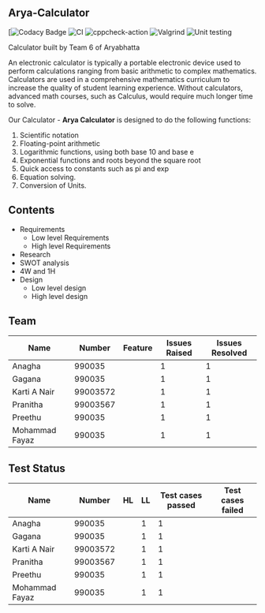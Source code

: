 ## Arya-Calculator

[![Codacy Badge](https://api.codacy.com/project/badge/Grade/dd2f1fc1967541fca007282b55228bdb)
![CI](https://github.com/99003572/Arya-Calculator/workflows/CI/badge.svg)
![cppcheck-action](https://github.com/99003572/Arya-Calculator/workflows/cppcheck-action/badge.svg)
![Valgrind](https://github.com/99003572/Arya-Calculator/workflows/Valgrind/badge.svg)
![Unit testing](https://github.com/99003572/Arya-Calculator/workflows/Unit%20testing/badge.svg)


Calculator built by Team 6 of Aryabhatta

An electronic calculator is typically a portable electronic device used to perform calculations ranging from basic arithmetic to complex mathematics. Calculators are used in a comprehensive mathematics curriculum to increase the quality of student learning experience. Without calculators, advanced math courses, such as Calculus, would require much longer time to solve.

Our Calculator - **Arya Calculator** is designed to do the following functions:
1. Scientific notation
2. Floating-point arithmetic
3. Logarithmic functions, using both base 10 and base e
4. Exponential functions and roots beyond the square root
5. Quick access to constants such as pi and exp
6. Equation solving.
7. Conversion  of  Units.

## Contents
* Requirements
  * Low level Requirements
  * High level Requirements
* Research
* SWOT analysis
* 4W and 1H
* Design
  * Low level design
  * High level design
  
## Team 
|       Name  |     Number          |           Feature         | Issues Raised | Issues Resolved|
|-------------|---------------------|---------------------------|---------------|----------------|
|        Anagha  | 990035           |      |            1 |1               |
|        Gagana  | 990035           |      |            1 |1               |
|        Karti A Nair  | 99003572           |      |            1 |1               |
|        Pranitha   | 99003567           |       |            1 |1               |
|        Preethu  | 990035           |      |            1 |1               |
|        Mohammad Fayaz  | 990035           |      |            1 |1               |
  
## Test Status
|       Name  |     Number |       HL    |     LL       |Test cases passed | Test cases failed|
|-------------|------------|-------------|--------------|------------------|------------------|
|        Anagha  | 990035           |      |            1 |1               |   |
|        Gagana  | 990035           |      |            1 |1               |  |
|        Karti A Nair  | 99003572           |      |            1 |1               |  |
|        Pranitha   | 99003567           |       |            1 |1               |   |
|        Preethu  | 990035           |      |            1 |1               |   |
|        Mohammad Fayaz  | 990035           |      |            1 |1               |   |
  
